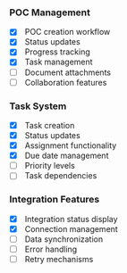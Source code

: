 ### POC Management

- [x]  POC creation workflow
- [x]  Status updates
- [x]  Progress tracking
- [x]  Task management
- [ ]  Document attachments
- [ ]  Collaboration features

### Task System

- [x]  Task creation
- [x]  Status updates
- [x]  Assignment functionality
- [x]  Due date management
- [ ]  Priority levels
- [ ]  Task dependencies

### Integration Features

- [x]  Integration status display
- [x]  Connection management
- [ ]  Data synchronization
- [ ]  Error handling
- [ ]  Retry mechanisms